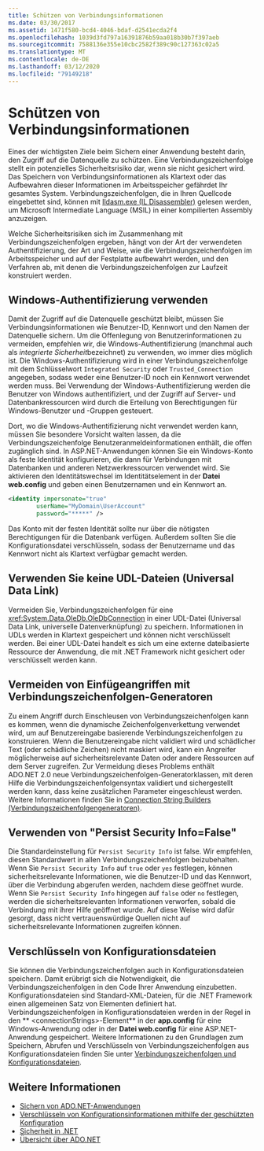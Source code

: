```yaml
---
title: Schützen von Verbindungsinformationen
ms.date: 03/30/2017
ms.assetid: 1471f580-bcd4-4046-bdaf-d2541ecda2f4
ms.openlocfilehash: 1039d3fd797a16391876b59aa018b30b7f397aeb
ms.sourcegitcommit: 7588136e355e10cbc2582f389c90c127363c02a5
ms.translationtype: MT
ms.contentlocale: de-DE
ms.lasthandoff: 03/12/2020
ms.locfileid: "79149218"
---
```

# <a name="protecting-connection-information"></a>Schützen von Verbindungsinformationen
Eines der wichtigsten Ziele beim Sichern einer Anwendung besteht darin, den Zugriff auf die Datenquelle zu schützen. Eine Verbindungszeichenfolge stellt ein potenzielles Sicherheitsrisiko dar, wenn sie nicht gesichert wird. Das Speichern von Verbindungsinformationen als Klartext oder das Aufbewahren dieser Informationen im Arbeitsspeicher gefährdet Ihr gesamtes System. Verbindungszeichenfolgen, die in Ihren Quellcode eingebettet sind, können mit [Ildasm.exe (IL Disassembler)](../../tools/ildasm-exe-il-disassembler.md) gelesen werden, um Microsoft Intermediate Language (MSIL) in einer kompilierten Assembly anzuzeigen.  
  
 Welche Sicherheitsrisiken sich im Zusammenhang mit Verbindungszeichenfolgen ergeben, hängt von der Art der verwendeten Authentifizierung, der Art und Weise, wie die Verbindungszeichenfolgen im Arbeitsspeicher und auf der Festplatte aufbewahrt werden, und den Verfahren ab, mit denen die Verbindungszeichenfolgen zur Laufzeit konstruiert werden.  
  
## <a name="use-windows-authentication"></a>Windows-Authentifizierung verwenden  
 Damit der Zugriff auf die Datenquelle geschützt bleibt, müssen Sie Verbindungsinformationen wie Benutzer-ID, Kennwort und den Namen der Datenquelle sichern. Um die Offenlegung von Benutzerinformationen zu vermeiden, empfehlen wir, die Windows-Authentifizierung (manchmal auch als *integrierte Sicherheit*bezeichnet) zu verwenden, wo immer dies möglich ist. Die Windows-Authentifizierung wird in einer Verbindungszeichenfolge mit dem Schlüsselwort `Integrated Security` oder `Trusted_Connection` angegeben, sodass weder eine Benutzer-ID noch ein Kennwort verwendet werden muss. Bei Verwendung der Windows-Authentifizierung werden die Benutzer von Windows authentifiziert, und der Zugriff auf Server- und Datenbankressourcen wird durch die Erteilung von Berechtigungen für Windows-Benutzer und -Gruppen gesteuert.  
  
 Dort, wo die Windows-Authentifizierung nicht verwendet werden kann, müssen Sie besondere Vorsicht walten lassen, da die Verbindungszeichenfolge Benutzeranmeldeinformationen enthält, die offen zugänglich sind. In ASP.NET-Anwendungen können Sie ein Windows-Konto als feste Identität konfigurieren, die dann für Verbindungen mit Datenbanken und anderen Netzwerkressourcen verwendet wird. Sie aktivieren den Identitätswechsel im Identitätselement in der **Datei web.config** und geben einen Benutzernamen und ein Kennwort an.  
  
```xml  
<identity impersonate="true"
        userName="MyDomain\UserAccount"
        password="*****" />  
```  
  
 Das Konto mit der festen Identität sollte nur über die nötigsten Berechtigungen für die Datenbank verfügen. Außerdem sollten Sie die Konfigurationsdatei verschlüsseln, sodass der Benutzername und das Kennwort nicht als Klartext verfügbar gemacht werden.  
  
## <a name="do-not-use-universal-data-link-udl-files"></a>Verwenden Sie keine UDL-Dateien (Universal Data Link)  
 Vermeiden Sie, Verbindungszeichenfolgen für eine <xref:System.Data.OleDb.OleDbConnection> in einer UDL-Datei (Universal Data Link, universelle Datenverknüpfung) zu speichern. Informationen in UDLs werden in Klartext gespeichert und können nicht verschlüsselt werden. Bei einer UDL-Datei handelt es sich um eine externe dateibasierte Ressource der Anwendung, die mit .NET Framework nicht gesichert oder verschlüsselt werden kann.  
  
## <a name="avoid-injection-attacks-with-connection-string-builders"></a>Vermeiden von Einfügeangriffen mit Verbindungszeichenfolgen-Generatoren  
 Zu einem Angriff durch Einschleusen von Verbindungszeichenfolgen kann es kommen, wenn die dynamische Zeichenfolgenverkettung verwendet wird, um auf Benutzereingabe basierende Verbindungszeichenfolgen zu konstruieren. Wenn die Benutzereingabe nicht validiert wird und schädlicher Text (oder schädliche Zeichen) nicht maskiert wird, kann ein Angreifer möglicherweise auf sicherheitsrelevante Daten oder andere Ressourcen auf dem Server zugreifen. Zur Vermeidung dieses Problems enthält ADO.NET 2.0 neue Verbindungszeichenfolgen-Generatorklassen, mit deren Hilfe die Verbindungszeichenfolgensyntax validiert und sichergestellt werden kann, dass keine zusätzlichen Parameter eingeschleust werden. Weitere Informationen finden Sie in [Connection String Builders (Verbindungszeichenfolgengeneratoren)](connection-string-builders.md).  
  
## <a name="use-persist-security-infofalse"></a>Verwenden von "Persist Security Info=False"  
 Die Standardeinstellung für `Persist Security Info` ist false. Wir empfehlen, diesen Standardwert in allen Verbindungszeichenfolgen beizubehalten. Wenn Sie `Persist Security Info` auf `true` oder `yes` festlegen, können sicherheitsrelevante Informationen, wie die Benutzer-ID und das Kennwort, über die Verbindung abgerufen werden, nachdem diese geöffnet wurde. Wenn Sie `Persist Security Info` hingegen auf `false` oder `no` festlegen, werden die sicherheitsrelevanten Informationen verworfen, sobald die Verbindung mit ihrer Hilfe geöffnet wurde. Auf diese Weise wird dafür gesorgt, dass nicht vertrauenswürdige Quellen nicht auf sicherheitsrelevante Informationen zugreifen können.  
  
## <a name="encrypt-configuration-files"></a>Verschlüsseln von Konfigurationsdateien  
 Sie können die Verbindungszeichenfolgen auch in Konfigurationsdateien speichern. Damit erübrigt sich die Notwendigkeit, die Verbindungszeichenfolgen in den Code Ihrer Anwendung einzubetten. Konfigurationsdateien sind Standard-XML-Dateien, für die .NET Framework einen allgemeinen Satz von Elementen definiert hat. Verbindungszeichenfolgen in Konfigurationsdateien werden in der Regel in den ** \<connectionStrings>-Element** in der **app.config** für eine Windows-Anwendung oder in der **Datei web.config** für eine ASP.NET-Anwendung gespeichert. Weitere Informationen zu den Grundlagen zum Speichern, Abrufen und Verschlüsseln von Verbindungszeichenfolgen aus Konfigurationsdateien finden Sie unter [Verbindungszeichenfolgen und Konfigurationsdateien](connection-strings-and-configuration-files.md).  
  
## <a name="see-also"></a>Weitere Informationen

- [Sichern von ADO.NET-Anwendungen](securing-ado-net-applications.md)
- [Verschlüsseln von Konfigurationsinformationen mithilfe der geschützten Konfiguration](https://docs.microsoft.com/previous-versions/aspnet/53tyfkaw(v=vs.100))
- [Sicherheit in .NET](../../../standard/security/index.md)
- [Übersicht über ADO.NET](ado-net-overview.md)
